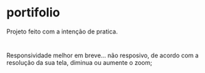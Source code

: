 # portifolio
Projeto feito com a intenção de pratica.
# 
Responsividade melhor em breve...
não resposivo, de acordo com a resolução da sua tela, diminua ou aumente o zoom;
